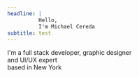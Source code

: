 ```yaml
---
headline: |
          Hello,
          I'm Michael Cereda
subtitle: test
---
```

I'm a full stack developer, graphic designer  
and UI/UX expert  
based in New York
